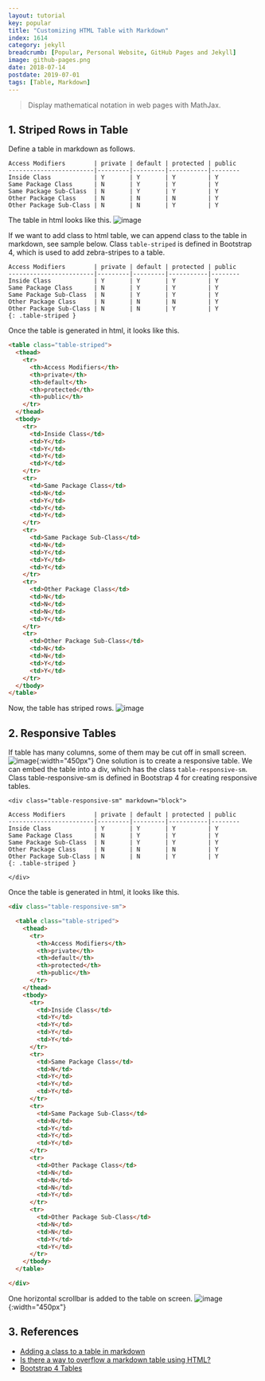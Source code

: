 ```yaml
---
layout: tutorial
key: popular
title: "Customizing HTML Table with Markdown"
index: 1614
category: jekyll
breadcrumb: [Popular, Personal Website, GitHub Pages and Jekyll]
image: github-pages.png
date: 2018-07-14
postdate: 2019-07-01
tags: [Table, Markdown]
---
```


> Display mathematical notation in web pages with MathJax.

## 1. Striped Rows in Table
Define a table in markdown as follows.
```raw
Access Modifiers        | private | default | protected | public
------------------------|---------|---------|-----------|--------
Inside Class            | Y       | Y       | Y         | Y
Same Package Class      | N       | Y       | Y         | Y
Same Package Sub-Class  | N       | Y       | Y         | Y
Other Package Class     | N       | N       | N         | Y
Other Package Sub-Class | N       | N       | Y         | Y
```
The table in html looks like this.
![image](/public/images/githubpages/914/table_markdown.png)

If we want to add class to html table, we can append class to the table in markdown, see sample below. Class `table-striped` is defined in Bootstrap 4, which is used to add zebra-stripes to a table.
```raw
Access Modifiers        | private | default | protected | public
------------------------|---------|---------|-----------|--------
Inside Class            | Y       | Y       | Y         | Y
Same Package Class      | N       | Y       | Y         | Y
Same Package Sub-Class  | N       | Y       | Y         | Y
Other Package Class     | N       | N       | N         | Y
Other Package Sub-Class | N       | N       | Y         | Y
{: .table-striped }
```
Once the table is generated in html, it looks like this.
```html
<table class="table-striped">
  <thead>
    <tr>
      <th>Access Modifiers</th>
      <th>private</th>
      <th>default</th>
      <th>protected</th>
      <th>public</th>
    </tr>
  </thead>
  <tbody>
    <tr>
      <td>Inside Class</td>
      <td>Y</td>
      <td>Y</td>
      <td>Y</td>
      <td>Y</td>
    </tr>
    <tr>
      <td>Same Package Class</td>
      <td>N</td>
      <td>Y</td>
      <td>Y</td>
      <td>Y</td>
    </tr>
    <tr>
      <td>Same Package Sub-Class</td>
      <td>N</td>
      <td>Y</td>
      <td>Y</td>
      <td>Y</td>
    </tr>
    <tr>
      <td>Other Package Class</td>
      <td>N</td>
      <td>N</td>
      <td>N</td>
      <td>Y</td>
    </tr>
    <tr>
      <td>Other Package Sub-Class</td>
      <td>N</td>
      <td>N</td>
      <td>Y</td>
      <td>Y</td>
    </tr>
  </tbody>
</table>
```
Now, the table has striped rows.
![image](/public/images/githubpages/914/table_striped.png)

## 2. Responsive Tables
If table has many columns, some of them may be cut off in small screen.
![image](/public/images/githubpages/914/table_partial.png){:width="450px"}
One solution is to create a responsive table. We can embed the table into a div, which has the class `table-responsive-sm`. Class table-responsive-sm is defined in Bootstrap 4 for creating responsive tables.
```raw
<div class="table-responsive-sm" markdown="block">  

Access Modifiers        | private | default | protected | public
------------------------|---------|---------|-----------|--------
Inside Class            | Y       | Y       | Y         | Y
Same Package Class      | N       | Y       | Y         | Y
Same Package Sub-Class  | N       | Y       | Y         | Y
Other Package Class     | N       | N       | N         | Y
Other Package Sub-Class | N       | N       | Y         | Y
{: .table-striped }

</div>
```
Once the table is generated in html, it looks like this.
```html
<div class="table-responsive-sm">

  <table class="table-striped">
    <thead>
      <tr>
        <th>Access Modifiers</th>
        <th>private</th>
        <th>default</th>
        <th>protected</th>
        <th>public</th>
      </tr>
    </thead>
    <tbody>
      <tr>
        <td>Inside Class</td>
        <td>Y</td>
        <td>Y</td>
        <td>Y</td>
        <td>Y</td>
      </tr>
      <tr>
        <td>Same Package Class</td>
        <td>N</td>
        <td>Y</td>
        <td>Y</td>
        <td>Y</td>
      </tr>
      <tr>
        <td>Same Package Sub-Class</td>
        <td>N</td>
        <td>Y</td>
        <td>Y</td>
        <td>Y</td>
      </tr>
      <tr>
        <td>Other Package Class</td>
        <td>N</td>
        <td>N</td>
        <td>N</td>
        <td>Y</td>
      </tr>
      <tr>
        <td>Other Package Sub-Class</td>
        <td>N</td>
        <td>N</td>
        <td>Y</td>
        <td>Y</td>
      </tr>
    </tbody>
  </table>

</div>
```
One horizontal scrollbar is added to the table on screen.
![image](/public/images/githubpages/914/table_scroll.png){:width="450px"}

## 3. References
* [Adding a class to a table in markdown](https://gist.github.com/tamouse/4204dddabb6b072b0242)
* [Is there a way to overflow a markdown table using HTML?](https://stackoverflow.com/questions/41076390/is-there-a-way-to-overflow-a-markdown-table-using-html)
* [Bootstrap 4 Tables](https://www.w3schools.com/bootstrap4/bootstrap_tables.asp)
